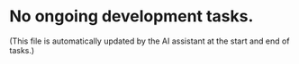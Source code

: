 # No ongoing development tasks.

(This file is automatically updated by the AI assistant at the start and end of tasks.)
